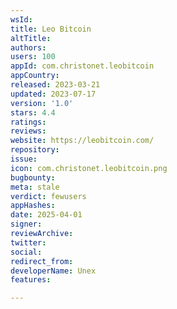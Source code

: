 ```yaml
---
wsId: 
title: Leo Bitcoin
altTitle: 
authors: 
users: 100
appId: com.christonet.leobitcoin
appCountry: 
released: 2023-03-21
updated: 2023-07-17
version: '1.0'
stars: 4.4
ratings: 
reviews: 
website: https://leobitcoin.com/
repository: 
issue: 
icon: com.christonet.leobitcoin.png
bugbounty: 
meta: stale
verdict: fewusers
appHashes: 
date: 2025-04-01
signer: 
reviewArchive: 
twitter: 
social: 
redirect_from: 
developerName: Unex
features: 

---
```


